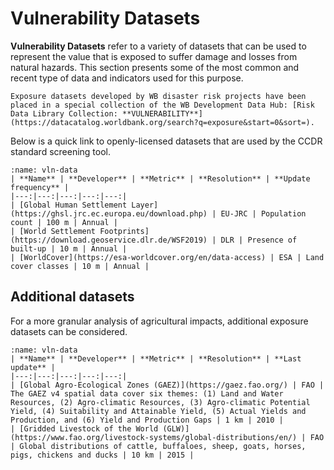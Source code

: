 # Vulnerability Datasets

**Vulnerability Datasets** refer to a variety of datasets that can be used to represent the value that is exposed to suffer damage and losses from natural hazards.
This section presents some of the most common and recent type of data and indicators used for this purpose.

```{seealso}
Exposure datasets developed by WB disaster risk projects have been placed in a special collection of the WB Development Data Hub: [Risk Data Library Collection: **VULNERABILITY**](https://datacatalog.worldbank.org/search?q=exposure&start=0&sort=).
```

Below is a quick link to openly-licensed datasets that are used by the CCDR standard screening tool.

```{table}
:name: vln-data
| **Name** | **Developer** | **Metric** | **Resolution** | **Update frequency** |
|---:|---:|---:|---:|---:|
| [Global Human Settlement Layer](https://ghsl.jrc.ec.europa.eu/download.php) | EU-JRC | Population count | 100 m | Annual |
| [World Settlement Footprints](https://download.geoservice.dlr.de/WSF2019) | DLR | Presence of built-up | 10 m | Annual |
| [WorldCover](https://esa-worldcover.org/en/data-access) | ESA | Land cover classes | 10 m | Annual |
```

## Additional datasets

For a more granular analysis of agricultural impacts, additional exposure datasets can be considered.

```{table}
:name: vln-data
| **Name** | **Developer** | **Metric** | **Resolution** | **Last update** |
|---:|---:|---:|---:|---:|
| [Global Agro-Ecological Zones (GAEZ)](https://gaez.fao.org/) | FAO | The GAEZ v4 spatial data cover six themes: (1) Land and Water Resources, (2) Agro-climatic Resources, (3) Agro-climatic Potential Yield, (4) Suitability and Attainable Yield, (5) Actual Yields and Production, and (6) Yield and Production Gaps | 1 km | 2010 |
| [Gridded Livestock of the World (GLW)](https://www.fao.org/livestock-systems/global-distributions/en/) | FAO | Global distributions of cattle, buffaloes, sheep, goats, horses, pigs, chickens and ducks | 10 km | 2015 |
```